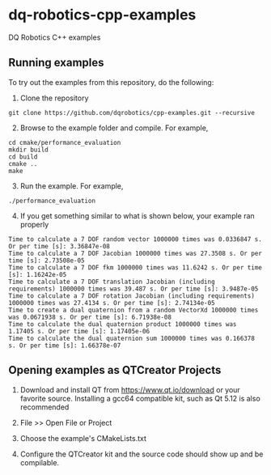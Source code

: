 # dq-robotics-cpp-examples
DQ Robotics C++ examples

## Running examples

To try out the examples from this repository, do the following:

1. Clone the repository

```
git clone https://github.com/dqrobotics/cpp-examples.git --recursive
```

2. Browse to the example folder and compile. For example,

```
cd cmake/performance_evaluation
mkdir build
cd build
cmake ..
make
```

3. Run the example. For example,

```
./performance_evaluation
```

4. If you get something similar to what is shown below, your example ran properly

```
Time to calculate a 7 DOF random vector 1000000 times was 0.0336847 s. Or per time [s]: 3.36847e-08
Time to calculate a 7 DOF Jacobian 1000000 times was 27.3508 s. Or per time [s]: 2.73508e-05
Time to calculate a 7 DOF fkm 1000000 times was 11.6242 s. Or per time [s]: 1.16242e-05
Time to calculate a 7 DOF translation Jacobian (including requirements) 1000000 times was 39.487 s. Or per time [s]: 3.9487e-05
Time to calculate a 7 DOF rotation Jacobian (including requirements) 1000000 times was 27.4134 s. Or per time [s]: 2.74134e-05
Time to create a dual quaternion from a random VectorXd 1000000 times was 0.0671938 s. Or per time [s]: 6.71938e-08
Time to calculate the dual quaternion product 1000000 times was 1.17405 s. Or per time [s]: 1.17405e-06
Time to calculate the dual quaternion sum 1000000 times was 0.166378 s. Or per time [s]: 1.66378e-07
```
## Opening examples as QTCreator Projects

1. Download and install QT from https://www.qt.io/download or your favorite source. Installing a gcc64 compatible kit, such as Qt 5.12 is also recommended

2. File >> Open File or Project 

3. Choose the example's CMakeLists.txt

4. Configure the QTCreator kit and the source code should show up and be compilable.
